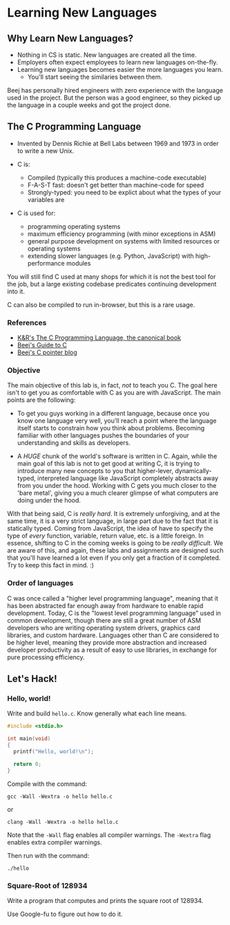 # Learning New Languages

## Why Learn New Languages?

- Nothing in CS is static. New languages are created all the time.
- Employers often expect employees to learn new languages on-the-fly.
- Learning new languages becomes easier the more languages you learn.
  - You'll start seeing the similaries between them.

Beej has personally hired engineers with zero experience with the language used in the project. But the person was a good engineer, so they picked up the language in a couple weeks and got the project done.

## The C Programming Language

- Invented by Dennis Richie at Bell Labs between 1969 and 1973 in order to write a new Unix.

- C is:

  - Compiled (typically this produces a machine-code executable)
  - F-A-S-T fast: doesn't get better than machine-code for speed
  - Strongly-typed: you need to be explict about what the types of your variables are

- C is used for:
  - programming operating systems
  - maximum efficiency programming (with minor exceptions in ASM)
  - general purpose development on systems with limited resources or operating systems
  - extending slower languages (e.g. Python, JavaScript) with high-performance modules

You will still find C used at many shops for which it is not the best tool for the job, but a large existing codebase predicates continuing development into it.

C can also be compiled to run in-browser, but this is a rare usage.

### References

- [K&R's The C Programming Language, the canonical book](https://en.wikipedia.org/wiki/The_C_Programming_Language)
- [Beej's Guide to C](http://beej.us/guide/bgc/)
- [Beej's C pointer blog](http://beej.us/blog/data/c-pointers/)

### Objective

The main objective of this lab is, in fact, _not_ to teach you C. The goal here isn't to get you as comfortable with C as you are with JavaScript. The main points are the following:

- To get you guys working in a different language, because once you know one language very well, you'll reach a point where the language itself starts to constrain how you think about problems. Becoming familiar with other languages pushes the boundaries of your understanding and skills as developers.

- A _HUGE_ chunk of the world's software is written in C. Again, while the main goal of this lab is not to get good at writing C, it is trying to introduce many new concepts to you that higher-lever, dynamically-typed, interpreted language like JavaScript completely abstracts away from you under the hood. Working with C gets you much closer to the 'bare metal', giving you a much clearer glimpse of what computers are doing under the hood.

With that being said, C is _really hard_. It is extremely unforgiving, and at the same time, it is a very strict language, in large part due to the fact that it is statically typed. Coming from JavaScript, the idea of have to specify the type of _every_ function, variable, return value, etc. is a little foreign. In essence, shifting to C in the coming weeks is going to be _really difficult_. We are aware of this, and again, these labs and assignments are designed such that you'll have learned a lot even if you only get a fraction of it completed. Try to keep this fact in mind. :)

### Order of languages

C was once called a "higher level programming language", meaning that it has been abstracted far enough away from hardware to enable rapid development. Today, C is the "lowest level programming language" used in common development, though there are still a great number of ASM developers who are writing operating system drivers, graphics card libraries, and custom hardware. Languages other than C are considered to be higher level, meaning they provide more abstraction and increased developer productivity as a result of easy to use libraries, in exchange for pure processing efficiency.

## Let's Hack!

### Hello, world!

Write and build `hello.c`. Know generally what each line means.

```c
#include <stdio.h>

int main(void)
{
  printf("Hello, world!\n");

  return 0;
}
```

Compile with the command:

`gcc -Wall -Wextra -o hello hello.c`

or

`clang -Wall -Wextra -o hello hello.c`

Note that the `-Wall` flag enables all compiler warnings. The `-Wextra` flag enables extra compiler warnings.

Then run with the command:

`./hello`

### Square-Root of 128934

Write a program that computes and prints the square root of 128934.

Use Google-fu to figure out how to do it.
